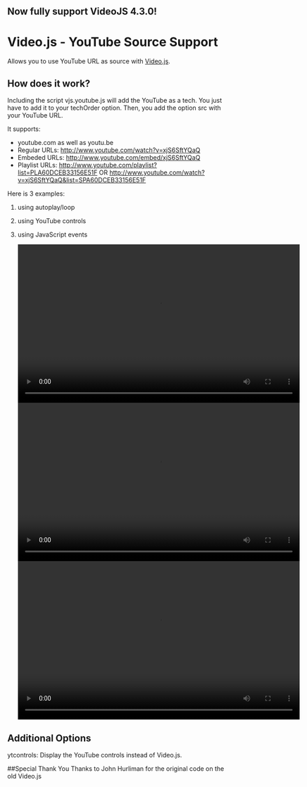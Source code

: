 ## Now fully support VideoJS 4.3.0!

# Video.js - YouTube Source Support
Allows you to use YouTube URL as source with [Video.js](https://github.com/zencoder/video-js/).

## How does it work?
Including the script vjs.youtube.js will add the YouTube as a tech. You just have to add it to your techOrder option. Then, you add the option src with your YouTube URL.

It supports:
- youtube.com as well as youtu.be
- Regular URLs: http://www.youtube.com/watch?v=xjS6SftYQaQ
- Embeded URLs: http://www.youtube.com/embed/xjS6SftYQaQ
- Playlist URLs: http://www.youtube.com/playlist?list=PLA60DCEB33156E51F OR http://www.youtube.com/watch?v=xjS6SftYQaQ&list=SPA60DCEB33156E51F

Here is 3 examples:
1. using autoplay/loop
2. using YouTube controls
3. using JavaScript events

	<!DOCTYPE html>
	<html>
	<head>
	  <link href="video-js.min.css" rel="stylesheet" />
	</head>
	<body>
  	<video id="vid1" src="" class="video-js vjs-default-skin" controls preload="auto" autoplay="autoplay" loop="loop" width="640" height="360" data-setup='{ "techOrder": ["youtube"], "src": "http://www.youtube.com/watch?v=xjS6SftYQaQ" }'></video>
  	<br />
  	<video id="vid2" src="" class="video-js vjs-default-skin" controls preload="auto" width="640" height="360" data-setup='{ "techOrder": ["youtube"], "src": "http://www.youtube.com/watch?v=xjS6SftYQaQ", "ytcontrols": true }'></video>
  	<br />
  	<video id="vid3" src="" class="video-js vjs-default-skin" controls preload="auto" width="640" height="360"></video>
	  
	  <script src="video.min.js"></script>
	  <script src="vjs.youtube.js"></script>
	  <script>
	  videojs('vid3', { "techOrder": ["youtube"], "src": "http://www.youtube.com/watch?v=xjS6SftYQaQ" }).ready(function() {
	    // Cue a video using ended event
	    this.one('ended', function() {
	      this.src('http://www.youtube.com/watch?v=jofNR_WkoCE');
	    });
	  });
	  </script>
	</body>
	</html>

## Additional Options
ytcontrols: Display the YouTube controls instead of Video.js.

##Special Thank You
Thanks to John Hurliman for the original code on the old Video.js
